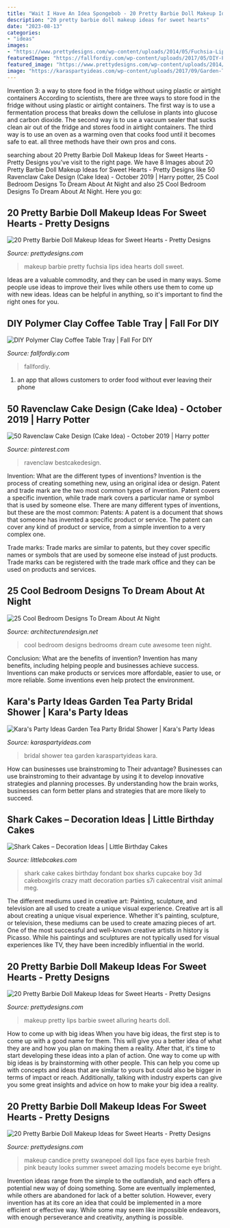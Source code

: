 ```yaml
---
title: "Wait I Have An Idea Spongebob - 20 Pretty Barbie Doll Makeup Ideas For Sweet Hearts"
description: "20 pretty barbie doll makeup ideas for sweet hearts"
date: "2023-08-13"
categories:
- "ideas"
images:
- "https://www.prettydesigns.com/wp-content/uploads/2014/05/Fuchsia-Lips-Makeup-Idea.jpg"
featuredImage: "https://fallfordiy.com/wp-content/uploads/2017/05/DIY-Polymer-Clay-Coffee-Table-Tray-@fallfordiy-21.jpg"
featured_image: "https://www.prettydesigns.com/wp-content/uploads/2014/05/Pretty-Doll-Makeup-Ideas-for-Blue-Eyes.jpg"
image: "https://karaspartyideas.com/wp-content/uploads/2017/09/Garden-Tea-Party-Bridal-Shower-via-Karas-Party-Ideas-KarasPartyIdeas.com5_.jpg"
---
```



Invention 3: a way to store food in the fridge without using plastic or airtight containers
According to scientists, there are three ways to store food in the fridge without using plastic or airtight containers. The first way is to use a fermentation process that breaks down the cellulose in plants into glucose and carbon dioxide. The second way is to use a vacuum sealer that sucks clean air out of the fridge and stores food in airtight containers. The third way is to use an oven as a warming oven that cooks food until it becomes safe to eat. all three methods have their own pros and cons.

	

		
searching about 20 Pretty Barbie Doll Makeup Ideas for Sweet Hearts - Pretty Designs you've visit to the right page. We have 8 Images about 20 Pretty Barbie Doll Makeup Ideas for Sweet Hearts - Pretty Designs like 50 Ravenclaw Cake Design (Cake Idea) - October 2019 | Harry potter, 25 Cool Bedroom Designs To Dream About At Night and also 25 Cool Bedroom Designs To Dream About At Night. Here you go:
		
    
## 20 Pretty Barbie Doll Makeup Ideas For Sweet Hearts - Pretty Designs

<img loading=lazy src="https://www.prettydesigns.com/wp-content/uploads/2014/05/Fuchsia-Lips-Makeup-Idea.jpg" onerror="this.onerror=null;this.src='https://tse2.mm.bing.net/th?id=OIP.gGsOjFHZKWXm7u4B1CycLwAAAA&amp;pid=15.1';" alt="20 Pretty Barbie Doll Makeup Ideas for Sweet Hearts - Pretty Designs">

_Source: prettydesigns.com_

>makeup barbie pretty fuchsia lips idea hearts doll sweet. 

	

Ideas are a valuable commodity, and they can be used in many ways. Some people use ideas to improve their lives while others use them to come up with new ideas. Ideas can be helpful in anything, so it's important to find the right ones for you.

    
## DIY Polymer Clay Coffee Table Tray | Fall For DIY

<img loading=lazy src="https://fallfordiy.com/wp-content/uploads/2017/05/DIY-Polymer-Clay-Coffee-Table-Tray-@fallfordiy-21.jpg" onerror="this.onerror=null;this.src='https://tse1.mm.bing.net/th?id=OIP.lQdVlXXrNHP7BHxVlcA53wHaLH&amp;pid=15.1';" alt="DIY Polymer Clay Coffee Table Tray | Fall For DIY">

_Source: fallfordiy.com_

>fallfordiy. 

	

1. an app that allows customers to order food without ever leaving their phone

    
## 50 Ravenclaw Cake Design (Cake Idea) - October 2019 | Harry Potter

<img loading=lazy src="https://i.pinimg.com/736x/36/7a/06/367a06d7b9a63b605d835d8615a72fdc.jpg" onerror="this.onerror=null;this.src='https://tse1.mm.bing.net/th?id=OIP.YKNkUiYLqHcSEaWRKP7PigHaJE&amp;pid=15.1';" alt="50 Ravenclaw Cake Design (Cake Idea) - October 2019 | Harry potter">

_Source: pinterest.com_

>ravenclaw bestcakedesign. 

	

Invention: What are the different types of inventions?
Invention is the process of creating something new, using an original idea or design. Patent and trade mark are the two most common types of invention. Patent covers a specific invention, while trade mark covers a particular name or symbol that is used by someone else. There are many different types of inventions, but these are the most common:
Patents: A patent is a document that shows that someone has invented a specific product or service. The patent can cover any kind of product or service, from a simple invention to a very complex one.

Trade marks: Trade marks are similar to patents, but they cover specific names or symbols that are used by someone else instead of just products. Trade marks can be registered with the trade mark office and they can be used on products and services.

    
## 25 Cool Bedroom Designs To Dream About At Night

<img loading=lazy src="http://cdn.architecturendesign.net/wp-content/uploads/2016/05/AD-Cool-Bedroom-Designs-To-Dream-About-At-Night-CoverImage.jpg" onerror="this.onerror=null;this.src='https://tse2.mm.bing.net/th?id=OIP.ZJkZrJH6zAxilBEP3C4e1gHaD4&amp;pid=15.1';" alt="25 Cool Bedroom Designs To Dream About At Night">

_Source: architecturendesign.net_

>cool bedroom designs bedrooms dream cute awesome teen night. 

	

Conclusion: What are the benefits of invention?
Invention has many benefits, including helping people and businesses achieve success. Inventions can make products or services more affordable, easier to use, or more reliable. Some inventions even help protect the environment.

    
## Kara&#039;s Party Ideas Garden Tea Party Bridal Shower | Kara&#039;s Party Ideas

<img loading=lazy src="https://karaspartyideas.com/wp-content/uploads/2017/09/Garden-Tea-Party-Bridal-Shower-via-Karas-Party-Ideas-KarasPartyIdeas.com5_.jpg" onerror="this.onerror=null;this.src='https://tse2.mm.bing.net/th?id=OIP.U_EKYnf1yQmfE8xRBNPI3gHaLH&amp;pid=15.1';" alt="Kara&#039;s Party Ideas Garden Tea Party Bridal Shower | Kara&#039;s Party Ideas">

_Source: karaspartyideas.com_

>bridal shower tea garden karaspartyideas kara. 

	

How can businesses use brainstroming to Their advantage?
Businesses can use brainstroming to their advantage by using it to develop innovative strategies and planning processes. By understanding how the brain works, businesses can form better plans and strategies that are more likely to succeed.

    
## Shark Cakes – Decoration Ideas | Little Birthday Cakes

<img loading=lazy src="http://www.littlebcakes.com/wp-content/uploads/2013/08/Shark-Cakes.jpg" onerror="this.onerror=null;this.src='https://tse3.mm.bing.net/th?id=OIP.cRhEQkKs_9hiKBnqsUK2vgHaE8&amp;pid=15.1';" alt="Shark Cakes – Decoration Ideas | Little Birthday Cakes">

_Source: littlebcakes.com_

>shark cake cakes birthday fondant box sharks cupcake boy 3d cakeboxgirls crazy matt decoration parties s7i cakecentral visit animal meg. 

	

The different mediums used in creative art: Painting, sculpture, and television are all used to create a unique visual experience.
Creative art is all about creating a unique visual experience. Whether it's painting, sculpture, or television, these mediums can be used to create amazing pieces of art. One of the most successful and well-known creative artists in history is Picasso. While his paintings and sculptures are not typically used for visual experiences like TV, they have been incredibly influential in the world.

    
## 20 Pretty Barbie Doll Makeup Ideas For Sweet Hearts - Pretty Designs

<img loading=lazy src="http://www.prettydesigns.com/wp-content/uploads/2014/05/Alluring-Makeup-Ideas-with-Red-Lips.jpg" onerror="this.onerror=null;this.src='https://tse3.mm.bing.net/th?id=OIP.FNogctTfBF0_UUHL7iuupwHaJ_&amp;pid=15.1';" alt="20 Pretty Barbie Doll Makeup Ideas for Sweet Hearts - Pretty Designs">

_Source: prettydesigns.com_

>makeup pretty lips barbie sweet alluring hearts doll. 

	

How to come up with big ideas
When you have big ideas, the first step is to come up with a good name for them. This will give you a better idea of what they are and how you plan on making them a reality. After that, it's time to start developing these ideas into a plan of action.
One way to come up with big ideas is by brainstorming with other people. This can help you come up with concepts and ideas that are similar to yours but could also be bigger in terms of impact or reach. Additionally, talking with industry experts can give you some great insights and advice on how to make your big idea a reality.

    
## 20 Pretty Barbie Doll Makeup Ideas For Sweet Hearts - Pretty Designs

<img loading=lazy src="https://www.prettydesigns.com/wp-content/uploads/2014/05/Pretty-Doll-Makeup-Ideas-for-Blue-Eyes.jpg" onerror="this.onerror=null;this.src='https://tse3.mm.bing.net/th?id=OIP.yD4NE6hMW2GoeOFsEuIzfwHaLI&amp;pid=15.1';" alt="20 Pretty Barbie Doll Makeup Ideas for Sweet Hearts - Pretty Designs">

_Source: prettydesigns.com_

>makeup candice pretty swanepoel doll lips face eyes barbie fresh pink beauty looks summer sweet amazing models become eye bright. 

	

Invention ideas range from the simple to the outlandish, and each offers a potential new way of doing something. Some are eventually implemented, while others are abandoned for lack of a better solution. However, every invention has at its core an idea that could be implemented in a more efficient or effective way. While some may seem like impossible endeavors, with enough perseverance and creativity, anything is possible.

